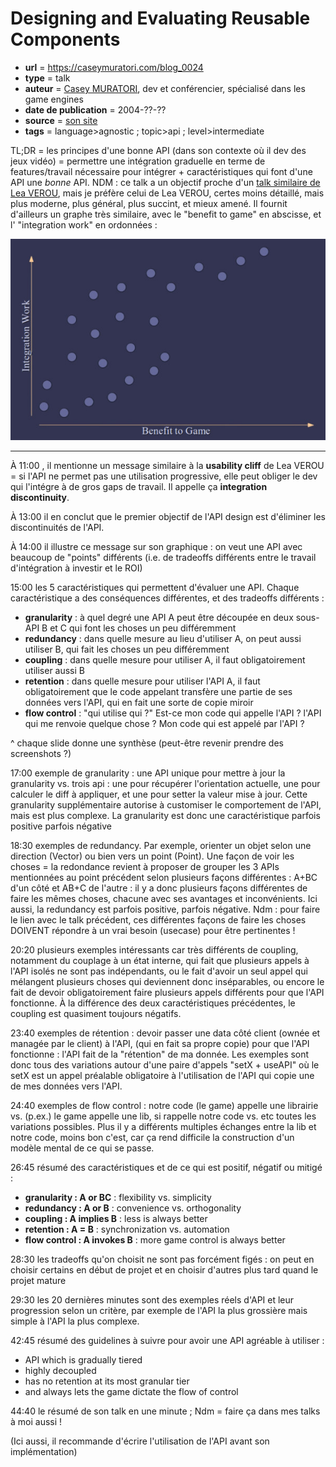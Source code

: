 # Designing and Evaluating Reusable Components

- **url** = https://caseymuratori.com/blog_0024
- **type** = talk
- **auteur** = [Casey MURATORI](https://caseymuratori.com/about), dev et conférencier, spécialisé dans les game engines
- **date de publication** = 2004-??-??
- **source** = [son site](https://caseymuratori.com/)
- **tags** = language>agnostic ; topic>api ; level>intermediate


TL;DR = les principes d'une bonne API (dans son contexte où il dev des jeux vidéo) = permettre une intégration graduelle en terme de features/travail nécessaire pour intégrer + caractéristiques qui font d'une API une *bonne* API. NDM : ce talk a un objectif proche d'un [talk similaire de Lea VEROU](./2024-08-17-api-is-ux.md), mais je préfère celui de Lea VEROU, certes moins détaillé, mais plus moderne, plus général, plus succint, et mieux amené. Il fournit d'ailleurs un graphe très similaire, avec le "benefit to game" en abscisse, et l' "integration work" en ordonnées :

![integration_work_vs_benefit_to_game](./2024-08-17-designing-and-evaluating-reusable-components_SCREENSHOT.jpg)

----

À 11:00 , il mentionne un message similaire à la **usability cliff** de Lea VEROU = si l'API ne permet pas une utilisation progressive, elle peut obliger le dev qui l'intégre à de gros gaps de travail. Il appelle ça **integration discontinuity**.

À 13:00 il en conclut que le premier objectif de l'API design est d'éliminer les discontinuités de l'API.

À 14:00 il illustre ce message sur son graphique : on veut une API avec beaucoup de "points" différents (i.e. de tradeoffs différents entre le travail d'intégration à investir et le ROI)

15:00 les 5 caractéristiques qui permettent d'évaluer une API. Chaque caractéristique a des conséquences différentes, et des tradeoffs différents :

- **granularity** : à quel degré une API A peut être découpée en deux sous-API B et C qui font les choses un peu différemment
- **redundancy** : dans quelle mesure au lieu d'utiliser A, on peut aussi utiliser B, qui fait les choses un peu différemment
- **coupling** : dans quelle mesure pour utiliser A, il faut obligatoirement utiliser aussi B
- **retention** : dans quelle mesure pour utiliser l'API A, il faut obligatoirement que le code appelant transfère une partie de ses données vers l'API, qui en fait une sorte de copie miroir
- **flow control** : "qui utilise qui ?" Est-ce mon code qui appelle l'API ? l'API qui me renvoie quelque chose ? Mon code qui est appelé par l'API ?

^ chaque slide donne une synthèse (peut-être revenir prendre des screenshots ?)

17:00 exemple de granularity : une API unique pour mettre à jour la granularity vs. trois api : une pour récupérer l'orientation actuelle, une pour calculer le diff à appliquer, et une pour setter la valeur mise à jour. Cette granularity supplémentaire autorise à customiser le comportement de l'API, mais est plus complexe. La granularity est donc une caractéristique parfois positive parfois négative

18:30 exemples de redundancy. Par exemple, orienter un objet selon une direction (Vector) ou bien vers un point (Point). Une façon de voir les choses = la redondance revient à proposer de grouper les 3 APIs mentionnées au point précédent selon plusieurs façons différentes : A+BC d'un côté et AB+C de l'autre : il y a donc plusieurs façons différentes de faire les mêmes choses, chacune avec ses avantages et inconvénients. Ici aussi, la redundancy est parfois positive, parfois négative. Ndm : pour faire le lien avec le talk précédent, ces différentes façons de faire les choses DOIVENT répondre à un vrai besoin (usecase) pour être pertinentes !

20:20 plusieurs exemples intéressants car très différents de coupling, notamment du couplage à un état interne, qui fait que plusieurs appels à l'API isolés ne sont pas indépendants, ou le fait d'avoir un seul appel qui mélangent plusieurs choses qui deviennent donc inséparables, ou encore le fait de devoir obligatoirement faire plusieurs appels différents pour que l'API fonctionne. À la différence des deux caractéristiques précédentes, le coupling est quasiment toujours négatifs.

23:40 exemples de rétention : devoir passer une data côté client (ownée et managée par le client) à l'API, (qui en fait sa propre copie) pour que l'API fonctionne : l'API fait de la "rétention" de ma donnée. Les exemples sont donc tous des variations autour d'une paire d'appels "setX + useAPI" où le setX est un appel préalable obligatoire à l'utilisation de l'API qui copie une de mes données vers l'API.

24:40 exemples de flow control : notre code (le game) appelle une librairie vs. (p.ex.) le game appelle une lib, si rappelle notre code vs. etc toutes les variations possibles. Plus il y a différents multiples échanges entre la lib et notre code, moins bon c'est, car ça rend difficile la construction d'un modèle mental de ce qui se passe.

26:45 résumé des caractéristiques et de ce qui est positif, négatif ou mitigé :

- **granularity : A or BC** : flexibility vs. simplicity
- **redundancy : A or B** : convenience vs. orthogonality
- **coupling : A implies B** : less is always better
- **retention : A = B** : synchronization vs. automation
- **flow control : A invokes B** : more game control is always better

28:30 les tradeoffs qu'on choisit ne sont pas forcément figés : on peut en choisir certains en début de projet et en choisir d'autres plus tard quand le projet mature

29:30 les 20 dernières minutes sont des exemples réels d'API et leur progression selon un critère, par exemple de l'API la plus grossière mais simple à l'API la plus complexe.

42:45 résumé des guidelines à suivre pour avoir une API agréable à utiliser :

- API which is gradually tiered
- highly decoupled
- has no retention at its most granular tier
- and always lets the game dictate the flow of control

44:40 le résumé de son talk en une minute ; Ndm = faire ça dans mes talks à moi aussi !

(Ici aussi, il recommande d'écrire l'utilisation de l'API avant son implémentation)
